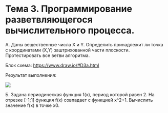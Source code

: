# Тема 3. Программирование разветвляющегося вычислительного процесса.

A. Даны вещественные числа X и Y. Определить принадлежит ли точка с координатами (X,Y) заштрихованной части плоскости. Протестировать все ветви алгоритма.

Блок схема: https://www.draw.io/#D3a.html

Результат выполнения:

![](http://dl2.joxi.net/drive/2016/05/22/0007/2363/473403/03/9ce0bb063d.jpg)

Б. Задана периодическая функция f(x), период которой равен 2. На отрезке [-1;1] функция f(x) совпадает с функцией x^2+1. Вычислить значение f(x) в точке x0.
